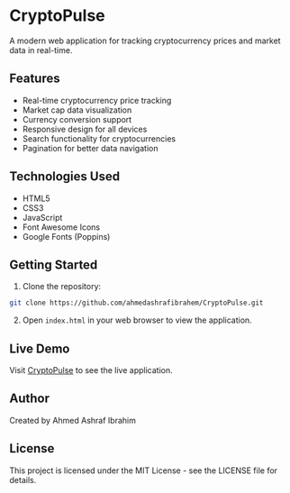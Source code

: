 # CryptoPulse

A modern web application for tracking cryptocurrency prices and market data in real-time.

## Features

- Real-time cryptocurrency price tracking
- Market cap data visualization
- Currency conversion support
- Responsive design for all devices
- Search functionality for cryptocurrencies
- Pagination for better data navigation

## Technologies Used

- HTML5
- CSS3
- JavaScript
- Font Awesome Icons
- Google Fonts (Poppins)

## Getting Started

1. Clone the repository:
```bash
git clone https://github.com/ahmedashrafibrahem/CryptoPulse.git
```

2. Open `index.html` in your web browser to view the application.

## Live Demo

Visit [CryptoPulse](https://ahmedashrafibrahem.github.io/CryptoPulse) to see the live application.

## Author

Created by Ahmed Ashraf Ibrahim

## License

This project is licensed under the MIT License - see the LICENSE file for details. 